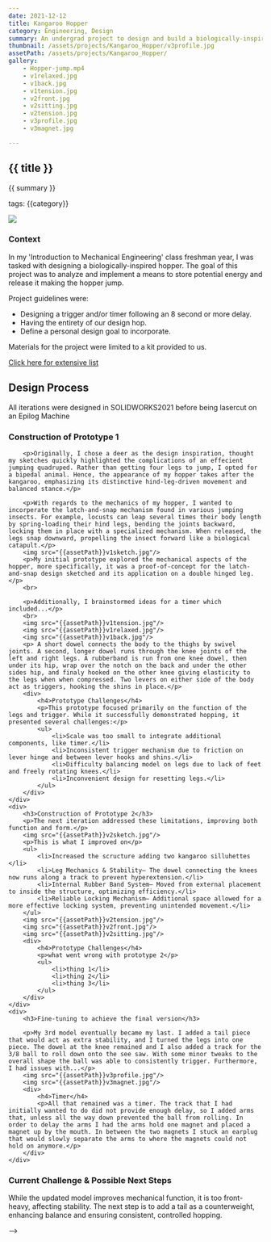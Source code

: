 ```yaml
---
date: 2021-12-12
title: Kangaroo Hopper
category: Engineering, Design
summary: An undergrad project to design and build a biologically-inspired mechanical hopper.
thumbnail: /assets/projects/Kangaroo_Hopper/v3profile.jpg
assetPath: /assets/projects/Kangaroo_Hopper/
gallery:
    - Hopper-jump.mp4
    - v1relaxed.jpg
    - v1back.jpg
    - v1tension.jpg
    - v2front.jpg
    - v2sitting.jpg
    - v2tension.jpg
    - v3profile.jpg
    - v3magnet.jpg

---
```

<section>
    <!-- HERO  -->
    <div class="two-column-layout">
        <div class="project__head__text">
            <h2>{{ title }}</h2>
            <p>{{ summary }}</p>
            <p>tags: {{category}}</p>
        </div>
        <img src="{{thumbnail}}">
    <div>
</section>
<section>
    <!-- Goals/SkillsUsed/  -->

</section>
<section>
    <!-- Images: grid layout -->
</section>
<section>
    <!-- Context -->
    <div>
        <h3>Context</h3>
        <p>In my 'Introduction to Mechanical Engineering' class freshman year, I was tasked with designing a biologically-inspired hopper. The goal of this project was to analyze and implement a means to store potential energy and release it making the hopper jump.</p>
        <p>Project guidelines were:</p>
        <ul>
            <li>Designing a trigger and/or timer following an 8 second or more delay.</li>
            <li>Having the entirety of our design hop.</li>
            <li>Define a personal design goal to incorporate.</li>
        </ul>
        <p>Materials for the project were limited to a kit provided to us.</p>
        <a href="" target="_blank">Click here for extensive list</a>
    </div>   
    </div>
</section>
<!-- 
<div class="article__section">
    <div class="section-image">
        <img src="{{image}}"/>
    </div> 
    <div class="section-text">
        <h3>Assignment</h3>
        <p>In my 'Introduction to Mechanical Engineering' class freshman year, I was tasked with designing a biologically-inspired hopper. The goal of this project was to analyze and implement a means to store potential energy and release it making the hopper jump.</p>
        <p>Project guidelines were:</p>
        <ul>
            <li>Designing a trigger and/or timer following an 8 second or more delay.</li>
            <li>Having the entirety of our design hop.</li>
            <li>Define a personal design goal to incorporate.</li>
        </ul>
        <p>Materials for the project were limited to a kit provided to us.</p>
        <a href="" target="_blank">Click here for extensive list</a>
    </div>     
</div>
<div>
    <h3>Final Design</h3>
    <p>The completed design took inspiration from two animals: locusts, for their complex energy storage and release mechanism in their legs; and kangaroos, which influenced the aesthetic design of my hopper.</p>
</div>
<hr/>
<div class="article__section">
    <div class="section-text">
        <h3>Data</h3>
        <p>I measured this hopper as a rotational hopper. Due to a dowel I added to have the rubber band pull in a certain direction this isn’t an exact measurement. The total mass of my hopper ended up being .048kg (48g). Assuming that U=.229 is accurate. My hopper would have an estimated peak height of .48 meters the actual height of the jump was .1 meters giving my hopper an efficiency of ~20%</p>
    </div>
    <div class="section-img">
        <img src="{{assetPath}}hopper_data.png"/>
    </div>
</div>
-->
<h2>Design Process</h2>
<p>All iterations were designed in SOLIDWORKS2021 before being lasercut on an Epilog Machine</p>
<div class="article__section">
    <div class="section-text">
        <h3>Construction of Prototype 1</h3>
        
        <p>Originally, I chose a deer as the design inspiration, thought my sketches quickly highlighted the complications of an effecient jumping quadruped. Rather than getting four legs to jump, I opted for a bipedal animal. Hence, the appearance of my hopper takes after the kangaroo, emphasizing its distinctive hind-leg-driven movement and balanced stance.</p>
        
        <p>With regards to the mechanics of my hopper, I wanted to incorperate the latch-and-snap mechanism found in various jumping insects. For example, locusts can leap several times their body length by spring-loading their hind legs, bending the joints backward, locking them in place with a specialized mechanism. When released, the legs snap downward, propelling the insect forward like a biological catapult.</p>
        <img src="{{assetPath}}v1sketch.jpg"/>
        <p>My initial prototype explored the mechanical aspects of the hopper, more specifically, it was a proof-of-concept for the latch-and-snap design sketched and its application on a double hinged leg.</p>
        <br>
        
        <p>Additionally, I brainstormed ideas for a timer which included...</p>
        <br>
        <img src="{{assetPath}}v1tension.jpg"/>
        <img src="{{assetPath}}v1relaxed.jpg"/>
        <img src="{{assetPath}}v1back.jpg"/>
        <p> A short dowel connects the body to the thighs by swivel joints. A second, longer dowel runs through the knee joints of the left and right legs. A rubberband is run from one knee dowel, then under its hip, wrap over the notch on the back and under the other sides hip, and finaly hooked on the other knee giving elasticity to the legs when when compressed. Two levers on either side of the body act as triggers, hooking the shins in place.</p>
        <div>
            <h4>Prototype Challenges</h4>
            <p>This prototype focused primarily on the function of the legs and trigger. While it successfully demonstrated hopping, it presented several challenges:</p>
            <ul>
                <li>Scale was too small to integrate additional components, like timer.</li>
                <li>Inconsistent trigger mechanism due to friction on lever hinge and between lever hooks and shins.</li>
                <li>Difficulty balancing model on legs due to lack of feet and freely rotating knees.</li>
                <li>Inconvenient design for resetting legs.</li>
            </ul>
        </div>
    </div>
    <div>
        <h3>Construction of Prototype 2</h3>
        <p>The next iteration addressed these limitations, improving both function and form.</p>
        <img src="{{assetPath}}v2sketch.jpg"/>
        <p>This is what I improved on</p>
        <ul>
            <li>Increased the scructure adding two kangaroo silluhettes </li>
            <li>Leg Mechanics & Stability– The dowel connecting the knees now runs along a track to prevent hyperextension.</li>
            <li>Internal Rubber Band System– Moved from external placement to inside the structure, optimizing efficiency.</li>
            <li>Reliable Locking Mechanism– Additional space allowed for a more effective locking system, preventing unintended movement.</li>
        </ul>
        <img src="{{assetPath}}v2tension.jpg"/>
        <img src="{{assetPath}}v2front.jpg"/>
        <img src="{{assetPath}}v2sitting.jpg"/>
        <div>
            <h4>Prototype Challenges</h4>
            <p>what went wrong with prototype 2</p>
            <ul>
                <li>thing 1</li>
                <li>thing 2</li>
                <li>thing 3</li>
            </ul>
        </div>
    </div>
    <div>
        <h3>Fine-tuning to achieve the final version</h3>
        
        <p>My 3rd model eventually became my last. I added a tail piece that would act as extra stability, and I turned the legs into one piece. The dowel at the knee remained and I also added a track for the 3/8 ball to roll down onto the see saw. With some minor tweaks to the overall shape the ball was able to consistently trigger. Furthermore, I had issues with...</p>
        <img src="{{assetPath}}v3profile.jpg"/>
        <img src="{{assetPath}}v3magnet.jpg"/>
        <div>
            <h4>Timer</h4>
            <p>All that remained was a timer. The track that I had initially wanted to do did not provide enough delay, so I added arms that, unless all the way down prevented the ball from rolling. In order to delay the arms I had the arms hold one magnet and placed a magnet up by the mouth. In between the two magnets I stuck an earplug that would slowly separate the arms to where the magnets could not hold on anymore.</p>
        </div>
    </div>
</div>
<h3>Current Challenge & Possible Next Steps</h3>
<div class>
    <p>While the updated model improves mechanical function, it is too front-heavy, affecting stability. The next step is to add a tail as a counterweight, enhancing balance and ensuring consistent, controlled hopping.</p>
</div> -->